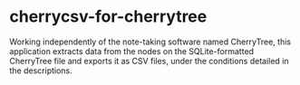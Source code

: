 # cherrycsv-for-cherrytree
Working independently of the note-taking software named CherryTree, this application extracts data from the nodes on the SQLite-formatted CherryTree file and exports it as CSV files, under the conditions detailed in the descriptions.
